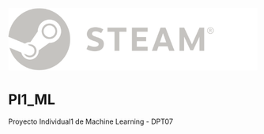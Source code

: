<p align="center">
  <img src="https://github.com/MarceCorreal/PI1_ML/blob/main/Assets/logo_steam%20(1).svg" />
</p>


# PI1_ML
Proyecto Individual1 de Machine Learning - DPT07
